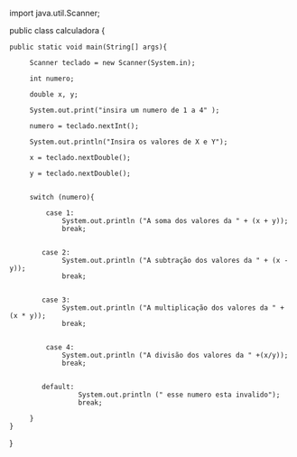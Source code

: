 import java.util.Scanner;

public class calculadora {

    public static void main(String[] args){
    
         Scanner teclado = new Scanner(System.in);
         
         int numero; 
         
         double x, y;
         
         System.out.print("insira um numero de 1 a 4" );
         
         numero = teclado.nextInt();
         
         System.out.println("Insira os valores de X e Y");
         
         x = teclado.nextDouble();
         
         y = teclado.nextDouble();
         
         
         switch (numero){
            
             case 1:
                 System.out.println ("A soma dos valores da " + (x + y));
                 break;
                
           
            case 2:
                 System.out.println ("A subtração dos valores da " + (x - y));
                 break;
                
             
            case 3:
                 System.out.println ("A multiplicação dos valores da " + (x * y));
                 break;
                
             
             case 4:
                 System.out.println ("A divisão dos valores da " +(x/y));
                 break;
                
                 
            default:
                     System.out.println (" esse numero esta invalido");
                     break;
            
         }
    }
}
